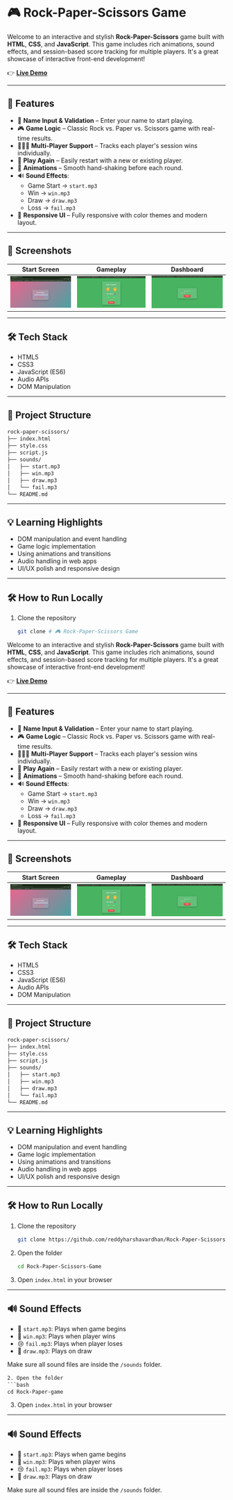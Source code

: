 # 🎮 Rock-Paper-Scissors Game

Welcome to an interactive and stylish **Rock-Paper-Scissors** game built with **HTML**, **CSS**, and **JavaScript**. This game includes rich animations, sound effects, and session-based score tracking for multiple players. It's a great showcase of interactive front-end development!

👉 [**Live Demo**](https://reddyharshavardhan.github.io/Rock-Paper-game/) <!-- Replace with your actual live URL -->

---

## 🚀 Features

- 📝 **Name Input & Validation** – Enter your name to start playing.
- 🎮 **Game Logic** – Classic Rock vs. Paper vs. Scissors game with real-time results.
- 🧑‍🤝‍🧑 **Multi-Player Support** – Tracks each player's session wins individually.
- 🔁 **Play Again** – Easily restart with a new or existing player.
- 🎉 **Animations** – Smooth hand-shaking before each round.
- 🔊 **Sound Effects**:
  - Game Start → `start.mp3`
  - Win → `win.mp3`
  - Draw → `draw.mp3`
  - Loss → `fail.mp3`
- 🌈 **Responsive UI** – Fully responsive with color themes and modern layout.

---


## 📸 Screenshots

| Start Screen | Gameplay | Dashboard |
|--------------|----------|-----------|
| ![Start](start.png) | ![Game](game.png) | ![Scoreboard](scoreboard.png) |

---

## 🛠️ Tech Stack

- HTML5
- CSS3
- JavaScript (ES6)
- Audio APIs
- DOM Manipulation

---

## 📁 Project Structure

```plaintext
rock-paper-scissors/
├── index.html
├── style.css
├── script.js
├── sounds/
│   ├── start.mp3
│   ├── win.mp3
│   ├── draw.mp3
│   └── fail.mp3
└── README.md

```

---

## 💡 Learning Highlights

- DOM manipulation and event handling  
- Game logic implementation  
- Using animations and transitions  
- Audio handling in web apps  
- UI/UX polish and responsive design  

---

## 🛠️ How to Run Locally

1. Clone the repository  
   ```bash
   git clone # 🎮 Rock-Paper-Scissors Game

Welcome to an interactive and stylish **Rock-Paper-Scissors** game built with **HTML**, **CSS**, and **JavaScript**. This game includes rich animations, sound effects, and session-based score tracking for multiple players. It's a great showcase of interactive front-end development!

👉 [**Live Demo**](https://reddyharshavardhan.github.io/Rock-Paper-game/) <!-- Replace with your actual live URL -->

---

## 🚀 Features

- 📝 **Name Input & Validation** – Enter your name to start playing.
- 🎮 **Game Logic** – Classic Rock vs. Paper vs. Scissors game with real-time results.
- 🧑‍🤝‍🧑 **Multi-Player Support** – Tracks each player's session wins individually.
- 🔁 **Play Again** – Easily restart with a new or existing player.
- 🎉 **Animations** – Smooth hand-shaking before each round.
- 🔊 **Sound Effects**:
  - Game Start → `start.mp3`
  - Win → `win.mp3`
  - Draw → `draw.mp3`
  - Loss → `fail.mp3`
- 🌈 **Responsive UI** – Fully responsive with color themes and modern layout.

---


## 📸 Screenshots

| Start Screen | Gameplay | Dashboard |
|--------------|----------|-----------|
| ![Start](start.png) | ![Game](game.png) | ![Scoreboard](scoreboard.png) |

---

## 🛠️ Tech Stack

- HTML5
- CSS3
- JavaScript (ES6)
- Audio APIs
- DOM Manipulation

---

## 📁 Project Structure

```plaintext
rock-paper-scissors/
├── index.html
├── style.css
├── script.js
├── sounds/
│   ├── start.mp3
│   ├── win.mp3
│   ├── draw.mp3
│   └── fail.mp3
└── README.md

```

---

## 💡 Learning Highlights

- DOM manipulation and event handling  
- Game logic implementation  
- Using animations and transitions  
- Audio handling in web apps  
- UI/UX polish and responsive design  

---

## 🛠️ How to Run Locally

1. Clone the repository  
   ```bash
   git clone https://github.com/reddyharshavardhan/Rock-Paper-Scissors-Game.git
   ```
2. Open the folder  
   ```bash
   cd Rock-Paper-Scissors-Game
   ```
3. Open `index.html` in your browser  

---

## 🔊 Sound Effects

- 🎵 `start.mp3`: Plays when game begins  
- 🎉 `win.mp3`: Plays when player wins  
- 😢 `fail.mp3`: Plays when player loses  
- 🤝 `draw.mp3`: Plays on draw  

Make sure all sound files are inside the `/sounds` folder.

   ```
2. Open the folder  
   ```bash
   cd Rock-Paper-game
   ```
3. Open `index.html` in your browser  

---

## 🔊 Sound Effects

- 🎵 `start.mp3`: Plays when game begins  
- 🎉 `win.mp3`: Plays when player wins  
- 😢 `fail.mp3`: Plays when player loses  
- 🤝 `draw.mp3`: Plays on draw  

Make sure all sound files are inside the `/sounds` folder.
